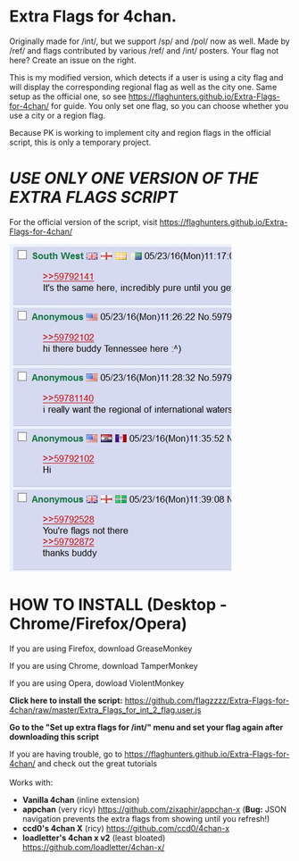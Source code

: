 Extra Flags for 4chan.
==========
Originally made for /int/, but we support /sp/ and /pol/ now as well.
Made by /ref/ and flags contributed by various /ref/ and /int/ posters.
Your flag not here? Create an issue on the right.

This is my modified version, which detects if a user is using a city flag and will display the corresponding regional flag as well as the city one. Same setup as the official one, so see https://flaghunters.github.io/Extra-Flags-for-4chan/ for guide. You only set one flag, so you can choose whether you use a city or a region flag.

Because PK is working to implement city and region flags in the official script, this is only a temporary project.

*USE ONLY ONE VERSION OF THE EXTRA FLAGS SCRIPT*
==

For the official version of the script, visit https://flaghunters.github.io/Extra-Flags-for-4chan/

![Example of how the script should look when using it](Capture.JPG)

HOW TO INSTALL (Desktop - Chrome/Firefox/Opera)
==========
If you are using Firefox, download GreaseMonkey

If you are using Chrome, download TamperMonkey

If you are using Opera, dowload ViolentMonkey



**Click here to install the script:** https://github.com/flagzzzz/Extra-Flags-for-4chan/raw/master/Extra_Flags_for_int_2_flag.user.js

**Go to the "Set up extra flags for /int/" menu and set your flag again after downloading this script**

If you are having trouble, go to https://flaghunters.github.io/Extra-Flags-for-4chan/ and check out the great tutorials
<br>
<br>
Works with:
 - **Vanilla 4chan** (inline extension)
 - **appchan** (very ricy) https://github.com/zixaphir/appchan-x (**Bug:** JSON navigation prevents the extra flags from showing until you refresh!)
 - **ccd0's 4chan X** (ricy) https://github.com/ccd0/4chan-x
 - **loadletter's 4chan x v2** (least bloated) https://github.com/loadletter/4chan-x/
